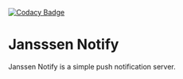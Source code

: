 [![Codacy Badge](https://app.codacy.com/project/badge/Grade/a15caeadce644612b70f095af6b97934)](https://www.codacy.com/gh/JanssenProject/jans-notify/dashboard?utm_source=github.com&amp;utm_medium=referral&amp;utm_content=JanssenProject/jans-notify&amp;utm_campaign=Badge_Grade)

# Jansssen Notify
Janssen Notify is a simple push notification server.
